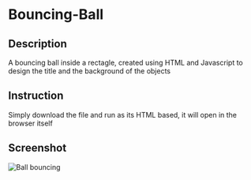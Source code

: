 # Bouncing-Ball
## Description
A bouncing ball inside a rectagle, created using HTML and Javascript to design the title and the background of the objects
## Instruction
Simply download the file and run as its HTML based, it will open in the browser itself
## Screenshot

![Ball bouncing](https://github.com/M-amin91/Bouncing-Ball/assets/128710490/cc963a00-1783-4b59-af96-2a51d3ba4b10)
